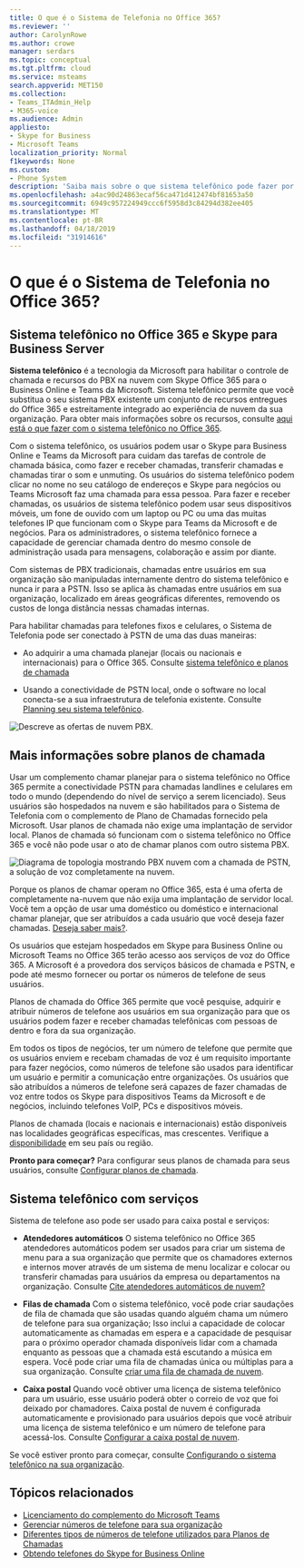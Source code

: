 ```yaml
---
title: O que é o Sistema de Telefonia no Office 365?
ms.reviewer: ''
author: CarolynRowe
ms.author: crowe
manager: serdars
ms.topic: conceptual
ms.tgt.pltfrm: cloud
ms.service: msteams
search.appverid: MET150
ms.collection:
- Teams_ITAdmin_Help
- M365-voice
ms.audience: Admin
appliesto:
- Skype for Business
- Microsoft Teams
localization_priority: Normal
f1keywords: None
ms.custom:
- Phone System
description: 'Saiba mais sobre o que sistema telefônico pode fazer por você. '
ms.openlocfilehash: a4ac90d24863ecaf56ca471d412474bf81653a50
ms.sourcegitcommit: 6949c957224949ccc6f5958d3c84294d382ee405
ms.translationtype: MT
ms.contentlocale: pt-BR
ms.lasthandoff: 04/18/2019
ms.locfileid: "31914616"
---
```

# <a name="what-is-phone-system-in-office-365"></a>O que é o Sistema de Telefonia no Office 365?

## <a name="phone-system-in-office-365-and-skype-for-business-server"></a>Sistema telefônico no Office 365 e Skype para Business Server

**Sistema telefônico** é a tecnologia da Microsoft para habilitar o controle de chamada e recursos do PBX na nuvem com Skype Office 365 para o Business Online e Teams da Microsoft. Sistema telefônico permite que você substitua o seu sistema PBX existente um conjunto de recursos entregues do Office 365 e estreitamente integrado ao experiência de nuvem da sua organização. Para obter mais informações sobre os recursos, consulte [aqui está o que fazer com o sistema telefônico no Office 365](here-s-what-you-get-with-phone-system.md).
  
Com o sistema telefônico, os usuários podem usar o Skype para Business Online e Teams da Microsoft para cuidam das tarefas de controle de chamada básica, como fazer e receber chamadas, transferir chamadas e chamadas tirar o som e unmuting. Os usuários do sistema telefônico podem clicar no nome no seu catálogo de endereços e Skype para negócios ou Teams Microsoft faz uma chamada para essa pessoa. Para fazer e receber chamadas, os usuários de sistema telefônico podem usar seus dispositivos móveis, um fone de ouvido com um laptop ou PC ou uma das muitas telefones IP que funcionam com o Skype para Teams da Microsoft e de negócios. Para os administradores, o sistema telefônico fornece a capacidade de gerenciar chamada dentro do mesmo console de administração usada para mensagens, colaboração e assim por diante.
  
Com sistemas de PBX tradicionais, chamadas entre usuários em sua organização são manipuladas internamente dentro do sistema telefônico e nunca ir para a PSTN. Isso se aplica às chamadas entre usuários em sua organização, localizado em áreas geográficas diferentes, removendo os custos de longa distância nessas chamadas internas.
  
Para habilitar chamadas para telefones fixos e celulares, o Sistema de Telefonia pode ser conectado à PSTN de uma das duas maneiras:
  
- Ao adquirir a uma chamada planejar (locais ou nacionais e internacionais) para o Office 365. Consulte [sistema telefônico e planos de chamada](calling-plan-landing-page.md)
    
- Usando a conectividade de PSTN local, onde o software no local conecta-se a sua infraestrutura de telefonia existente. Consulte [Planning seu sistema telefônico](/skypeforbusiness/skype-for-business-hybrid-solutions/plan-your-phone-system-cloud-pbx-solution/plan-your-phone-system-cloud-pbx-solution).

![Descreve as ofertas de nuvem PBX](media/29fd12ab-e86f-422d-b4d6-0b75824211bc.png).

## <a name="more-about-calling-plans"></a>Mais informações sobre planos de chamada

Usar um complemento chamar planejar para o sistema telefônico no Office 365 permite a conectividade PSTN para chamadas landlines e celulares em todo o mundo (dependendo do nível de serviço a serem licenciado). Seus usuários são hospedados na nuvem e são habilitados para o Sistema de Telefonia com o complemento de Plano de Chamadas fornecido pela Microsoft. Usar planos de chamada não exige uma implantação de servidor local. Planos de chamada só funcionam com o sistema telefônico no Office 365 e você não pode usar o ato de chamar planos com outro sistema PBX.

![Diagrama de topologia mostrando PBX nuvem com a chamada de PSTN, a solução de voz completamente na nuvem.](media/3e847ec3-f441-4833-8616-c5ebab094e3e.png)

Porque os planos de chamar operam no Office 365, esta é uma oferta de completamente na-nuvem que não exija uma implantação de servidor local. Você tem a opção de usar uma doméstico ou doméstico e internacional chamar planejar, que ser atribuídos a cada usuário que você deseja fazer chamadas. [Deseja saber mais?](calling-plan-landing-page.md).
  
Os usuários que estejam hospedados em Skype para Business Online ou Microsoft Teams no Office 365 terão acesso aos serviços de voz do Office 365. A Microsoft é a provedora dos serviços básicos de chamada e PSTN, e pode até mesmo fornecer ou portar os números de telefone de seus usuários. 
  
Planos de chamada do Office 365 permite que você pesquise, adquirir e atribuir números de telefone aos usuários em sua organização para que os usuários podem fazer e receber chamadas telefônicas com pessoas de dentro e fora da sua organização.
  
Em todos os tipos de negócios, ter um número de telefone que permite que os usuários enviem e recebam chamadas de voz é um requisito importante para fazer negócios, como números de telefone são usados para identificar um usuário e permitir a comunicação entre organizações. Os usuários que são atribuídos a números de telefone será capazes de fazer chamadas de voz entre todos os Skype para dispositivos Teams da Microsoft e de negócios, incluindo telefones VoIP, PCs e dispositivos móveis. 

Planos de chamada (locais e nacionais e internacionais) estão disponíveis nas localidades geográficas específicas, mas crescentes. Verifique a [disponibilidade](country-and-region-availability-for-audio-conferencing-and-calling-plans/country-and-region-availability-for-audio-conferencing-and-calling-plans.md) em seu país ou região. 

**Pronto para começar?**  Para configurar seus planos de chamada para seus usuários, consulte [Configurar planos de chamada](set-up-calling-plans.md).  

## <a name="phone-system-with-services"></a>Sistema telefônico com serviços
 Sistema de telefone aso pode ser usado para caixa postal e serviços:
- **Atendedores automáticos**  O sistema telefônico no Office 365 atendedores automáticos podem ser usados para criar um sistema de menu para a sua organização que permite que os chamadores externos e internos mover através de um sistema de menu localizar e colocar ou transferir chamadas para usuários da empresa ou departamentos na organização. Consulte [Cite atendedores automáticos de nuvem?](what-are-phone-system-auto-attendants.md)

- **Filas de chamada**  Com o sistema telefônico, você pode criar saudações de fila de chamada que são usadas quando alguém chama um número de telefone para sua organização; Isso inclui a capacidade de colocar automaticamente as chamadas em espera e a capacidade de pesquisar para o próximo operador chamada disponíveis lidar com a chamada enquanto as pessoas que a chamada está escutando a música em espera. Você pode criar uma fila de chamadas única ou múltiplas para a sua organização. Consulte [criar uma fila de chamada de nuvem](/SkypeForBusiness/what-is-phone-system-in-office-365/create-a-phone-system-call-queue).

- **Caixa postal** Quando você obtiver uma licença de sistema telefônico para um usuário, esse usuário poderá obter o correio de voz que foi deixado por chamadores. Caixa postal de nuvem é configurada automaticamente e provisionado para usuários depois que você atribuir uma licença de sistema telefônico e um número de telefone para acessá-los. Consulte [Configurar a caixa postal de nuvem](set-up-phone-system-voicemail.md).

Se você estiver pronto para começar, consulte [Configurando o sistema telefônico na sua organização](setting-up-your-phone-system.md).

## <a name="related-topics"></a>Tópicos relacionados
- [Licenciamento do complemento do Microsoft Teams](teams-add-on-licensing/microsoft-teams-add-on-licensing.md)
- [Gerenciar números de telefone para sua organização](manage-phone-numbers-for-your-organization/manage-phone-numbers-for-your-organization.md)
- [Diferentes tipos de números de telefone utilizados para Planos de Chamadas](different-kinds-of-phone-numbers-used-for-calling-plans.md)
- [Obtendo telefones do Skype for Business Online](/skypeforbusiness/what-is-phone-system-in-office-365/getting-phones-for-skype-for-business-online/getting-phones-for-skype-for-business-online)

